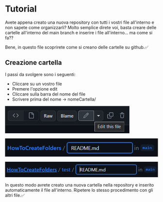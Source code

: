 # Tutorial
Avete appena creato una nuova repository con tutti i vostri file all'interno e non sapete come organizzarli?
Molto semplice direte voi, basta creare delle cartelle all'interno del main branch e inserire i file all'interno... ma come si fa??

Bene, in questo file scoprirete come si creano delle cartelle su github.✅

## Creazione cartella
I passi da svolgere sono i seguenti:
- Cliccare su un vostro file
- Premere l'opzione edit
- Cliccare sulla barra del nome del file
- Scrivere prima del nome -> nomeCartella/

![Screen1](https://github.com/RiccardoZag/HowToCreateFolders/blob/main/Tutorial_ITA/Screen1.png)

![Screen2](https://github.com/RiccardoZag/HowToCreateFolders/blob/main/Tutorial_ITA/Screen2.png)

![Screen3](https://github.com/RiccardoZag/HowToCreateFolders/blob/main/Tutorial_ITA/Screen3.png)

In questo modo avrete creato una nuova cartella nella repository e inserito automaticamente il file all'interno.
Ripetere lo stesso procedimento con gli altri file.✅
